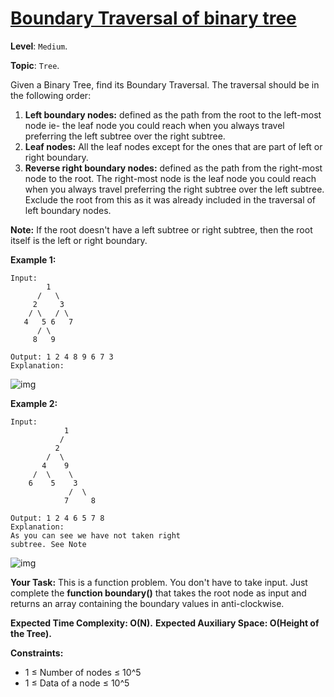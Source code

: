# [Boundary Traversal of binary tree](https://practice.geeksforgeeks.org/problems/boundary-traversal-of-binary-tree/1#)

**Level**: `Medium`.

**Topic**: `Tree`.

Given a Binary Tree, find its Boundary Traversal. The traversal should be in the following order:

1. **Left boundary nodes:** defined as the path from the root to the left-most node ie- the leaf node you could reach when you always travel preferring the left subtree over the right subtree.
2. **Leaf nodes:** All the leaf nodes except for the ones that are part of left or right boundary.
3. **Reverse right boundary nodes:** defined as the path from the right-most node to the root. The right-most node is the leaf node you could reach when you always travel preferring the right subtree over the left subtree. Exclude the root from this as it was already included in the traversal of left boundary nodes.

**Note:** If the root doesn't have a left subtree or right subtree, then the root itself is the left or right boundary.

**Example 1:**

```
Input:
        1
      /   \
     2     3
    / \   / \
   4   5 6   7
      / \
     8   9

Output: 1 2 4 8 9 6 7 3
Explanation:
```

![img](https://media.geeksforgeeks.org/wp-content/uploads/20211103204119/graph4-300x300.png)

**Example 2:**

```
Input:
            1
           /
          2
        /  \
       4    9
     /  \    \
    6    5    3
             /  \
            7     8

Output: 1 2 4 6 5 7 8
Explanation:
As you can see we have not taken right
subtree. See Note
```

![img](https://media.geeksforgeeks.org/wp-content/uploads/20211103204646/graph1-300x300.png)

**Your Task:**
This is a function problem. You don't have to take input. Just complete the **function boundary()** that takes the root node as input and returns an array containing the boundary values in anti-clockwise.

**Expected Time Complexity: O(N).**
**Expected Auxiliary Space: O(Height of the Tree).**

**Constraints:**

- 1 ≤ Number of nodes ≤ 10^5
- 1 ≤ Data of a node ≤ 10^5
